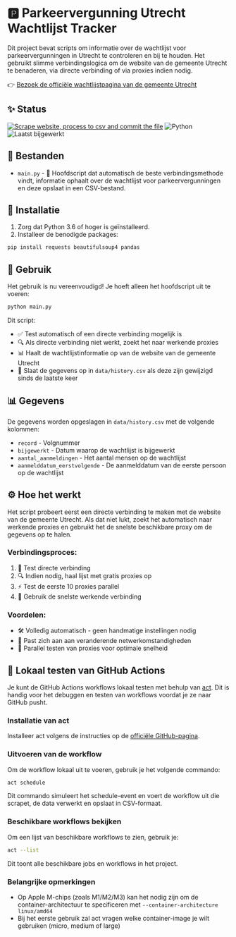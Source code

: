 # 🅿️ Parkeervergunning Utrecht Wachtlijst Tracker

Dit project bevat scripts om informatie over de wachtlijst voor parkeervergunningen in Utrecht te controleren en bij te houden. Het gebruikt slimme verbindingslogica om de website van de gemeente Utrecht te benaderen, via directe verbinding of via proxies indien nodig.

👉 [Bezoek de officiële wachtlijstpagina van de gemeente Utrecht](https://www.utrecht.nl/wonen-en-leven/parkeren/parkeren-bewoner/wachtlijst-parkeervergunning)

## ✨ Status

[![Scrape website, process to csv and commit the file](https://github.com/tberends/parkeervergunning-utrecht/actions/workflows/python-cron.yml/badge.svg)](https://github.com/tberends/parkeervergunning-utrecht/actions/workflows/python-cron.yml)
![Python](https://img.shields.io/badge/python-3.6+-blue.svg)
![Laatst bijgewerkt](https://img.shields.io/github/last-commit/tberends/parkeervergunning-utrecht)

## 📁 Bestanden

- `main.py` - 🚀 Hoofdscript dat automatisch de beste verbindingsmethode vindt, informatie ophaalt over de wachtlijst voor parkeervergunningen en deze opslaat in een CSV-bestand.

## 🔧 Installatie

1. Zorg dat Python 3.6 of hoger is geïnstalleerd.
2. Installeer de benodigde packages:

```bash
pip install requests beautifulsoup4 pandas
```

## 🚀 Gebruik

Het gebruik is nu vereenvoudigd! Je hoeft alleen het hoofdscript uit te voeren:

```bash
python main.py
```

Dit script:
- ✅ Test automatisch of een directe verbinding mogelijk is
- 🔍 Als directe verbinding niet werkt, zoekt het naar werkende proxies
- 📊 Haalt de wachtlijstinformatie op van de website van de gemeente Utrecht
- 💾 Slaat de gegevens op in `data/history.csv` als deze zijn gewijzigd sinds de laatste keer

## 📊 Gegevens

De gegevens worden opgeslagen in `data/history.csv` met de volgende kolommen:
- `record` - Volgnummer
- `bijgewerkt` - Datum waarop de wachtlijst is bijgewerkt
- `aantal_aanmeldingen` - Het aantal mensen op de wachtlijst
- `aanmelddatum_eerstvolgende` - De aanmelddatum van de eerste persoon op de wachtlijst

## ⚙️ Hoe het werkt

Het script probeert eerst een directe verbinding te maken met de website van de gemeente Utrecht. Als dat niet lukt, zoekt het automatisch naar werkende proxies en gebruikt het de snelste beschikbare proxy om de gegevens op te halen.

### Verbindingsproces:

1. 🔄 Test directe verbinding
2. 🔍 Indien nodig, haal lijst met gratis proxies op
3. ⚡ Test de eerste 10 proxies parallel
4. 🥇 Gebruik de snelste werkende verbinding

### Voordelen:

- 🛠️ Volledig automatisch - geen handmatige instellingen nodig
- 🔄 Past zich aan aan veranderende netwerkomstandigheden
- 🚀 Parallel testen van proxies voor optimale snelheid

## 🧪 Lokaal testen van GitHub Actions

Je kunt de GitHub Actions workflows lokaal testen met behulp van [act](https://github.com/nektos/act). Dit is handig voor het debuggen en testen van workflows voordat je ze naar GitHub pusht.

### Installatie van act

Installeer act volgens de instructies op de [officiële GitHub-pagina](https://github.com/nektos/act#installation).

### Uitvoeren van de workflow

Om de workflow lokaal uit te voeren, gebruik je het volgende commando:

```bash
act schedule
```

Dit commando simuleert het schedule-event en voert de workflow uit die scrapet, de data verwerkt en opslaat in CSV-formaat.

### Beschikbare workflows bekijken

Om een lijst van beschikbare workflows te zien, gebruik je:

```bash
act --list
```

Dit toont alle beschikbare jobs en workflows in het project.

### Belangrijke opmerkingen

- Op Apple M-chips (zoals M1/M2/M3) kan het nodig zijn om de container-architectuur te specificeren met `--container-architecture linux/amd64`
- Bij het eerste gebruik zal act vragen welke container-image je wilt gebruiken (micro, medium of large)